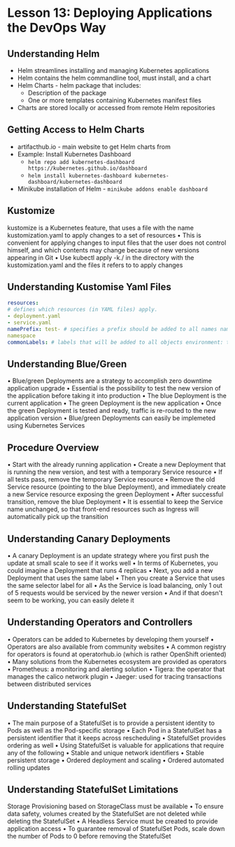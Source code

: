 # Lesson 13: Deploying Applications the DevOps Way

## Understanding Helm
- Helm streamlines installing and managing Kubernetes applications
- Helm contains the helm commandline tool, must install, and a chart
- Helm Charts - helm package that includes:
  - Description of the package
  - One or more templates containing Kubernetes manifest files
- Charts are stored locally or accessed from remote Helm repositories

## Getting Access to Helm Charts
- artifacthub.io - main website to get Helm charts from
- Example: Install Kubernetes Dashboard
  - `helm repo add kubernetes-dashboard https://kubernetes.github.io/dashboard`
  - `helm install kubernetes-dashboard kubernetes-dashboard/kubernetes-dashboard`
- Minikube installation of Helm - `minikube addons enable dashboard`

## Kustomize
kustomize is a Kubernetes feature, that uses a file with the name kustomization.yaml to apply changes to a set of resources
• This is convenient for applying changes to input files that the user does not control himself, and which contents may change because of new versions appearing in Git
• Use kubectl apply -k./ in the directory with the kustomization.yaml and the files it refers to to apply changes

## Understanding Kustomise Yaml Files

```yaml
resources:
# defines which resources (in YAML files) apply.
- deployment.yaml
- service.yaml
namePrefix: test- # specifies a prefix should be added to all names namespace: testing # objects will be created in this specific
namespace
commonLabels: # labels that will be added to all objects environment: testing
```

## Understanding Blue/Green
• Blue/green Deployments are a strategy to accomplish zero downtime application upgrade
• Essential is the possibility to test the new version of the application before taking it into production
• The blue Deployment is the current application
• The green Deployment is the new application
• Once the green Deployment is tested and ready, traffic is re-routed to the new application version
• Blue/green Deployments can easily be implemeted using Kubernetes
Services

## Procedure Overview
• Start with the already running application
• Create a new Deployment that is running the new version, and test with a temporary Service resource
• If all tests pass, remove the temporary Service resource
• Remove the old Service resource (pointing to the blue Deployment), and immediately create a new Service resource exposing the green Deployment
• After successful transition, remove the blue Deployment
• It is essential to keep the Service name unchanged, so that front-end resources such as Ingress will automatically pick up the transition

## Understanding Canary Deployments
• A canary Deployment is an update strategy where you first push the update at small scale to see if it works well
• In terms of Kubernetes, you could imagine a Deployment that runs 4 replicas
• Next, you add a new Deployment that uses the same label
• Then you create a Service that uses the same selector label for all
• As the Service is load balancing, only 1 out of 5 requests would be serviced by the newer version
• And if that doesn't seem to be working, you can easily delete it

## Understanding Operators and Controllers
• Operators can be added to Kubernetes by developing them yourself
• Operators are also available from community websites
• A common registry for operators is found at operatorhub.io (which is rather
OpenShift oriented)
• Many solutions from the Kubernetes ecosystem are provided as operators
• Prometheus: a monitoring and alerting solution
• Tigera: the operator that manages the calico network plugin
• Jaeger: used for tracing transactions between distributed services

## Understanding StatefulSet
• The main purpose of a StatefulSet is to provide a persistent identity to Pods as well as the Pod-specific storage
• Each Pod in a StatefulSet has a persistent identifier that it keeps across rescheduling
• StatefulSet provides ordering as well
• Using StatefulSet is valuable for applications that require any of the following
• Stable and unique network identifiers
• Stable persistent storage
• Ordered deployment and scaling
• Ordered automated rolling updates

## Understanding StatefulSet Limitations
Storage Provisioning based on StorageClass must be available
• To ensure data safety, volumes created by the StatefulSet are not deleted while deleting the StatefulSet
• A Headless Service must be created to provide application access
• To guarantee removal of StatefulSet Pods, scale down the number of Pods to 0 before removing the StatefulSet